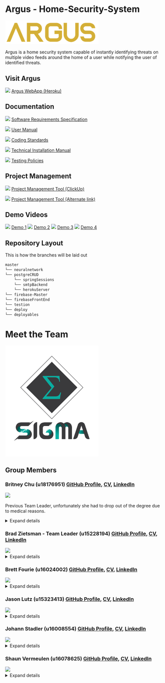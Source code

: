 # Argus - Home-Security-System
<img src="Argus.png" width=300/>

Argus is a home security system  capable of instantly identifying threats on multiple video feeds around the home of a user while notifying the user of identified threats.

## Visit Argus
<img src="https://img.icons8.com/fluent-systems-regular/24/000000/domain.png"/> [Argus WebApp (Heroku)](https://sigma-argus.herokuapp.com/)

## Documentation
<img src="https://img.icons8.com/material-outlined/24/000000/document.png"> [Software Requirements Specification](/Documentation/Sigma___SRS_Document(Demo4).pdf)

<img src="https://img.icons8.com/material-outlined/24/000000/document.png"> [User Manual](/Documentation/Argus_User_Manual_v3.pdf)

<img src="https://img.icons8.com/material-outlined/24/000000/document.png"> [Coding Standards](/Documentation/Sigma__Coding_Standards_document.pdf)

<img src="https://img.icons8.com/material-outlined/24/000000/document.png"> [Technical Installation Manual](/Documentation/Technical_Installation_Manual.pdf)

<img src="https://img.icons8.com/material-outlined/24/000000/document.png"> [Testing Policies](/Documentation/Testing_Policies.pdf)

## Project Management

<img src="https://img.icons8.com/material-outlined/24/000000/document.png"> [Project Management Tool (ClickUp)](https://app.clickup.com/2535636/v/l/s/2669690)

<img src="https://img.icons8.com/material-outlined/24/000000/document.png"> [Project Management Tool (Alternate link)](https://share.clickup.com/c/h/2dc6m-169/098ad26309043f3)

## Demo Videos

<img src="https://img.icons8.com/fluent-systems-regular/24/000000/video.png"/> [Demo 1](https://drive.google.com/file/d/1QlzzfJBzulz0C5Vk_K-gsIZmKuGH15zq/view?usp=sharing)
<img src="https://img.icons8.com/fluent-systems-regular/24/000000/video.png"/> [Demo 2](https://drive.google.com/file/d/1twylM62yNvclUM6zKJeOSxo46HInaMkH/view?usp=sharing)
<img src="https://img.icons8.com/fluent-systems-regular/24/000000/video.png"/> [Demo 3](https://drive.google.com/file/d/1nmYSEZ-q6KomuUadqy5R1eBndgRQRk0M/view?usp=sharing)
<img src="https://img.icons8.com/fluent-systems-regular/24/000000/video.png"/> [Demo 4](https://drive.google.com/file/d/14zL797nATDfY3vd2i8kUvGWcfuFuDsPq/view?usp=sharing)

## Repository Layout
This is how the branches will be laid out
```
master 
└── neuralnetwork
└── postgreCRUD
    └── springSessions
    └── smtpBackend
    └── herokuServer
└── firebase-Master
└── firebaseFrontEnd
└── testion
└── deploy
└── deployables

```

# Meet the Team
<img src="Sigma_Logo.png" width=300/>

## Group Members

### Britney Chu (u18176951) [GitHub Profile](https://github.com/BritneyChu), [CV](https://britneychu.github.io/), [LinkedIn](https://www.linkedin.com/in/britney-chu-ab434a1a3/)

<img src="https://github.com/BritneyChu.png" width = 200/>

Previous Team Leader, unfortunately she had to drop out of the degree due to medical reasons.

<details><summary>Expand details</summary>
<div class="right">

**Interests:**
    - Programming       - Project management        - Business
    
    - System analysis   - Website design


**Skills:**
    - Systems Architecture              - Machine Virtualisation software
    
    - XAMPP with APACHE and FileZilla   - PHPmyAdmin           
    
    - Draw.io                           - C++, Java, Delphi
    
    - HTML, CSS and Bootsrap            - PHP, Javascript with AJAX and ES6  
    
    - XML, and XML schema creation      - Low-level Assembly Language(x86)
    
    - Python                            - Android

**Previous work experience:**

* **Creator of Delphi single-task programs**  
Merensky High School, Limpopo

* **Tutoring**  
Milky Way Tutors, Computer Science

**Attitudes:**

    - Adventurous        - Team-driven       - Passionate
    
    - Creative           - Experimental      - Logical
    
    - Artistic           - Amiable
</div>

</details>

### Brad Zietsman - Team Leader (u15228194) [GitHub Profile](https://github.com/Bradford-700), [CV](https://bradford-700.github.io/online-cv), [LinkedIn](https://www.linkedin.com/in/brad-zietsman/)

<img src="https://github.com/Bradford-700.png" width = 200/>

<details><summary>Expand details</summary>

- __Interests__: Dancing, Fishing, Gaming, Gambling, Gym, Photography, Snooker.
- __Skills__: C++, C#, Java, x86 Assembly, JavaScript, PHP, HTNL/CSS, MySQL, Postgre, MongoDB, Neo4j.
- __Previous work experience__: Tutor for COS212 at the University of Pretoria.
- __Attitudes__: Confident, Attention to Detail, Hard Worker.

</details>

### Brett Fourie (u16024002) [GitHub Profile](https://github.com/BrettFourie), [CV](https://brettfourie.github.io/online-cv/), [LinkedIn](https://www.linkedin.com/in/brett-fourie-949021192/)

<img src="https://github.com/BrettFourie.png" width = 200/>

<details><summary>Expand details</summary>

- __Interests__: Gym, Gaming, Technology and Reading
- __Skills__:  Java, C++, x86 Assembly, HTML, CSS, JavaScript, PHP, Android Development and UI/UX Design
- __Previous Work Experience__: No formal work experience
- __Attitudes__: Hard working, positive, dedicated and punctual

</details>

### Jason Lutz (u15323413) [GitHub Profile](https://github.com/jay-lutz), [CV](https://jay-lutz.github.io), [LinkedIn]()

<img src="https://github.com/jay-lutz.png" width = 200/>

<details><summary>Expand details</summary>

- __Interests__: Gaming, Gym, Virtual Reality, Guitar
- __Skills__: Python, Java, C++, Javascript, HTML, x86 Assembly
- __Previous work experience__: Volunteer work developing chat bots
- __Attitudes__: Positive, Dedicated, Relaxed, Determined

</details>

### Johann Stadler (u16008554) [GitHub Profile](https://github.com/JohannSS), [CV](https://johannss.github.io/my_online_CV), [LinkedIn](https://www.linkedin.com/in/johann-stadler-0064251a9/)

<img src="https://github.com/JohannSS.png" width = 200/>

<details><summary>Expand details</summary>

- __Interests__: Trail running, Motor sports, CNC machining, 3D printing
- __Skills__: Java, C++, Assembler, HTML, CSS, JavaScript, Android and MySQL
- __Previous work experience__: No formal work experience, 5 years of University level programming experience.
- __Attitudes__: Dedicated, hard worker, perfectionist, creative and positive.

</details> 

### Shaun Vermeulen (u16078625) [GitHub Profile](https://github.com/ShaunVermeulen), [CV](https://shaunvermeulen.github.io), [LinkedIn](https://www.linkedin.com/in/shaun-vermeulen-a617161a4)

<img src="https://github.com/ShaunVermeulen.png" width = 200/>

<details><summary>Expand details</summary>

- __Interests__: Gaming, Fishing, Camping
- __Skills__: Java, C++, HTML, CSS, PHP, x86 Assembly, Android, MySQL
- __Previous work experience__: No formal work experience. I am currently a student at the University of Pretoria enrolled for BSc Computer Science
- __Attitudes__: Determinated, Positive, Hard Working, Dedicated 

</details> 
